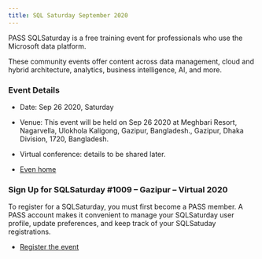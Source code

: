 ```yaml
---
title: SQL Saturday September 2020
---
```


PASS SQLSaturday is a free training event for professionals who use the Microsoft data platform. 

These community events offer content across data management, cloud and hybrid architecture, analytics, business intelligence, AI, and more. 

### Event Details

* Date: Sep 26 2020, Saturday
* Venue: This event will be held on Sep 26 2020 at Meghbari Resort, Nagarvella, Ulokhola Kaligong, Gazipur, Bangladesh., Gazipur, Dhaka Division, 1720, Bangladesh.
* Virtual conference: details to be shared later.

* [Even home](https://www.sqlsaturday.com/1009/Event-Home)

### Sign Up for SQLSaturday #1009 – Gazipur – Virtual 2020

To register for a SQLSaturday, you must first become a PASS member. A PASS account makes it convenient to manage your SQLSaturday user profile, update preferences, and keep track of your SQLSatuday registrations.

* [Register the event](https://www.sqlsaturday.com/1009/register-now)
